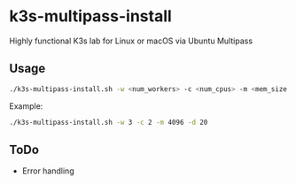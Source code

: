 # k3s-multipass-install
Highly functional K3s lab for Linux or macOS via Ubuntu Multipass

## Usage
```bash
./k3s-multipass-install.sh -w <num_workers> -c <num_cpus> -m <mem_size -d <disk_size>
```

Example:
```bash
./k3s-multipass-install.sh -w 3 -c 2 -m 4096 -d 20
```

## ToDo
- Error handling
